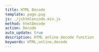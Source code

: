 ```yaml
---
title: HTML Decode
template: page.pug
js: ./jshtmlencode.min.js
method: htmlDecode
action: Decode
auto_update: true
description: HTML online decode function
keywords: HTML,online,decode
---
```

